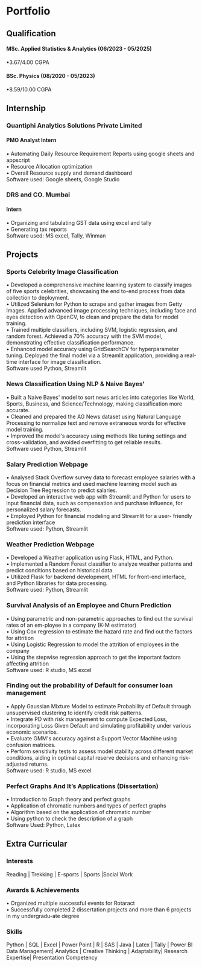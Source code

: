 # Portfolio


## Qualification
#### MSc. Applied Statistics & Analytics    (06/2023 - 05/2025) <br>
•3.67/4.00 CGPA  <br>
#### BSc. Physics                           (08/2020 - 05/2023) <br>
•8.59/10.00 CGPA <br>

## Internship
### Quantiphi Analytics Solutions Private Limited
#### PMO Analyst Intern <br>
•	Automating Daily Resource Requirement Reports using google sheets and appscript <br>
•	Resource Allocation optimization <br>
•	Overall Resource supply and demand dashboard <br>
Software used: Google sheets, Google Studio   <br>

### DRS and CO. Mumbai
#### Intern <br>
•	Organizing and tabulating GST data using excel and tally <br>
•	Generating tax reports <br>
Software used: MS excel, Tally, Winman  <br>

## Projects

### Sports Celebrity Image Classification  
•	Developed a comprehensive machine learning system to classify images of five sports celebrities, showcasing the end to-end process from data collection to deployment.  <br>
•	Utilized Selenium for Python to scrape and gather images from Getty Images. Applied advanced image processing techniques, including face and eyes detection with OpenCV, to clean and
prepare the data for model training.  <br>
•	Trained multiple classifiers, including SVM, logistic regression, and random forest. Achieved a 70% accuracy with the SVM model, demonstrating effective classification performance.  <br>
•	Enhanced model accuracy using GridSearchCV for hyperparameter tuning. Deployed the final model via a Streamlit application, providing a real-time interface for image classification.  <br>
Software used Python, Streamlit

### News Classification Using NLP & Naive Bayes'
•	Built a Naive Bayes' model to sort news articles into categories like World, Sports, Business, and Science/Technology, making classification more accurate.  <br>
•	Cleaned and prepared the AG News dataset using Natural Language Processing to normalize text and remove extraneous words for effective model training.  <br>
•	Improved the model's accuracy using methods like tuning settings and cross-validation, and avoided overfitting to get reliable results.  <br>
Software used Python, Streamlit

### Salary Prediction Webpage
•	Analysed Stack Overflow survey data to forecast employee salaries with a focus on financial metrics and used machine learning model such as Decision Tree Regression to predict salaries. <br>
•	Developed an interactive web app with Streamlit and Python for users to input financial data, such as compensation and purchase influence, for personalized salary forecasts. <br>
•	Employed Python for financial modeling and Streamlit for a user- friendly prediction interface <br>
Software used: Python, Streamlit

### Weather Prediction Webpage
• Developed a Weather application using Flask, HTML, and Python. <br>
• Implemented a Random Forest classifier to analyze weather patterns and predict conditions based on historical data. <br>
• Utilized Flask for backend development, HTML for front-end interface, and Python libraries for data processing. <br>
Software used: Python, Streamlit

### Survival Analysis of an Employee and Churn Prediction
•	Using parametric and non-parametric approaches to find out the survival rates of an em-ployee in a company (K-M estimator) <br>
•	Using Cox regression to estimate the hazard rate and find out the factors for attrition <br>
•	Using Logistic Regression to model the attrition of employees in the company <br>
•	Using the stepwise regression approach to get the important factors affecting attrition <br>
Software used: R studio, MS excel

### Finding out the probability of Default for consumer loan management 
•	Apply Gaussian Mixture Model to estimate Probability of Default through unsupervised clustering to identify credit risk patterns. <br>
•	Integrate PD with risk management to compute Expected Loss, incorporating Loss Given Default and simulating profitability under various economic scenarios. <br>
•	Evaluate GMM's accuracy against a Support Vector Machine using confusion matrices. <br>
•	Perform sensitivity tests to assess model stability across different market conditions, aiding in optimal capital reserve decisions and enhancing risk-adjusted returns. <br>
Software used: R studio, MS excel

### Perfect Graphs And It’s Applications (Dissertation)
•	Introduction to Graph theory and perfect graphs <br>
•	Application of chromatic numbers and types of perfect graphs <br>
•	Algorithm based on the application of chromatic number <br>
•	Using python to check the description of a graph <br>
Software Used: Python, Latex

## Extra Curricular 

### Interests
Reading | Trekking | E-sports | Sports |Social Work 

### Awards & Achievements
•	Organized multiple successful events for Rotaract <br>
•	Successfully completed 2 dissertation projects and more than 6 projects in my undergradu-ate degree <br> 

### Skills
Python | SQL | Excel | Power Point  | R | SAS | Java | Latex | Tally | Power BI <br>
Data Management| Analytics | Creative Thinking | Adaptability| Research Expertise| Presentation Competency



